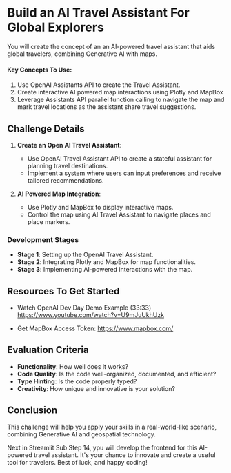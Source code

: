 # Build an AI Travel Assistant For Global Explorers

You will create the concept of an an AI-powered travel assistant that aids global travelers, combining Generative AI with maps. 

#### Key Concepts To Use:
1. Use OpenAI Assistants API to create the Travel Assistant.
2. Create interactive AI powered map interactions using Plotly and MapBox
2. Leverage Assistants API parallel function calling to navigate the map and mark travel locations as the assistant share travel suggestions.

## Challenge Details

1. **Create an Open AI Travel Assistant**:
   - Use OpenAI Travel Assistant API to create a stateful assistant for planning travel destinations.
   - Implement a system where users can input preferences and receive tailored recommendations.

1. **AI Powered Map Integration**:
   - Use Plotly and MapBox to display interactive maps.
   - Control the map using AI Travel Assistant to navigate places and place markers.

### Development Stages
- **Stage 1**: Setting up the OpenAI Travel Assistant.
- **Stage 2**: Integrating Plotly and MapBox for map functionalities.
- **Stage 3**: Implementing AI-powered interactions with the map.

## Resources To Get Started
- Watch OpenAI Dev Day Demo Example (33:33)
https://www.youtube.com/watch?v=U9mJuUkhUzk

- Get MapBox Access Token:
https://www.mapbox.com/

## Evaluation Criteria
- **Functionality**: How well does it works?
- **Code Quality**: Is the code well-organized, documented, and efficient?
- **Type Hinting**: Is the code properly typed?
- **Creativity**: How unique and innovative is your solution?


## Conclusion
This challenge will help you apply your skills in a real-world-like scenario, combining Generative AI and geospatial technology. 

Next in Streamlit Sub Step 14, ypu will develop the frontend for this AI-powered travel assistant. It's your chance to innovate and create a useful tool for travelers. Best of luck, and happy coding!
